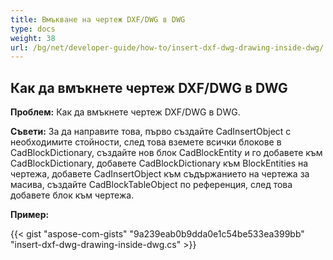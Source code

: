 ```yaml
---
title: Вмъкване на чертеж DXF/DWG в DWG
type: docs
weight: 38
url: /bg/net/developer-guide/how-to/insert-dxf-dwg-drawing-inside-dwg/
---
```


## **Как да вмъкнете чертеж DXF/DWG в DWG**

**Проблем:** Как да вмъкнете чертеж DXF/DWG в DWG.

**Съвети:** За да направите това, първо създайте CadInsertObject с необходимите стойности, след това вземете всички блокове в CadBlockDictionary, създайте нов блок CadBlockEntity и го добавете към CadBlockDictionary, добавете CadBlockDictionary към BlockEntities на чертежа, добавете CadInsertObject към съдържанието на чертежа за масива, създайте CadBlockTableObject по референция, след това добавете блок към чертежа.

**Пример:**

{{< gist "aspose-com-gists" "9a239eab0b9dda0e1c54be533ea399bb" "insert-dxf-dwg-drawing-inside-dwg.cs" >}}

